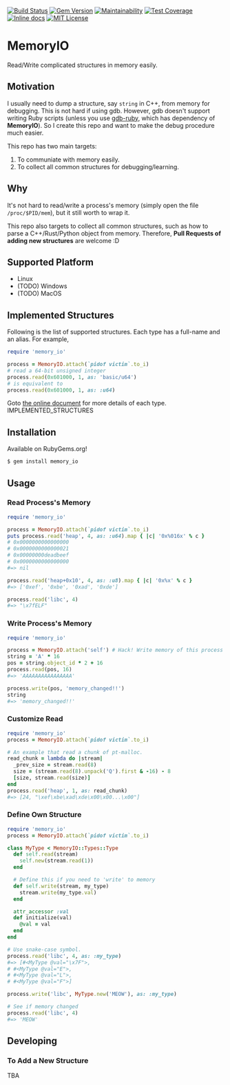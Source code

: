 [![Build Status](https://travis-ci.org/david942j/memory_io.svg?branch=master)](https://travis-ci.org/david942j/memory_io)
[![Gem Version](https://badge.fury.io/rb/memory_io.svg)](https://badge.fury.io/rb/memory_io)
[![Maintainability](https://api.codeclimate.com/v1/badges/dc8da34c5a8ab0095530/maintainability)](https://codeclimate.com/github/david942j/memory_io/maintainability)
[![Test Coverage](https://api.codeclimate.com/v1/badges/dc8da34c5a8ab0095530/test_coverage)](https://codeclimate.com/github/david942j/memory_io/test_coverage)
[![Inline docs](https://inch-ci.org/github/david942j/memory_io.svg?branch=master)](https://inch-ci.org/github/david942j/memory_io)
[![MIT License](https://img.shields.io/badge/license-MIT-blue.svg)](http://choosealicense.com/licenses/mit/)

# MemoryIO

Read/Write complicated structures in memory easily.

## Motivation

I usually need to dump a structure, say `string` in C++, from memory for debugging.
This is not hard if using gdb.
However, gdb doesn't support writing Ruby scripts
(unless you use [gdb-ruby](https://github.com/david942j/gdb-ruby), which has dependency of **MemoryIO**).
So I create this repo and want to make the debug procedure much easier.

This repo has two main targets:

1. To communiate with memory easily.
2. To collect all common structures for debugging/learning.

## Why

It's not hard to read/write a process's memory (simply open the file `/proc/$PID/mem`),
but it still worth to wrap it.

This repo also targets to collect all common structures, such as how to parse a C++/Rust/Python object from memory.
Therefore, **Pull Requests of adding new structures** are welcome :D

## Supported Platform

- Linux
- (TODO) Windows
- (TODO) MacOS

## Implemented Structures

Following is the list of supported structures.
Each type has a full-name and an alias. For example,

```ruby
require 'memory_io'

process = MemoryIO.attach(`pidof victim`.to_i)
# read a 64-bit unsigned integer
process.read(0x601000, 1, as: 'basic/u64')
# is equivalent to
process.read(0x601000, 1, as: :u64)
```

Goto [the online document](http://www.rubydoc.info/github/david942j/memory_io/master/MemoryIO/Types) for more details
of each type.
IMPLEMENTED_STRUCTURES

## Installation

Available on RubyGems.org!

```bash
$ gem install memory_io
```

## Usage

### Read Process's Memory
```ruby
require 'memory_io'

process = MemoryIO.attach(`pidof victim`.to_i)
puts process.read('heap', 4, as: :u64).map { |c| '0x%016x' % c }
# 0x0000000000000000
# 0x0000000000000021
# 0x00000000deadbeef
# 0x0000000000000000
#=> nil

process.read('heap+0x10', 4, as: :u8).map { |c| '0x%x' % c }
#=> ['0xef', '0xbe', '0xad', '0xde']

process.read('libc', 4)
#=> "\x7fELF"
```

### Write Process's Memory
```ruby
require 'memory_io'

process = MemoryIO.attach('self') # Hack! Write memory of this process directly!
string = 'A' * 16
pos = string.object_id * 2 + 16
process.read(pos, 16)
#=> 'AAAAAAAAAAAAAAAA'

process.write(pos, 'memory_changed!!')
string
#=> 'memory_changed!!'
```

### Customize Read
```ruby
require 'memory_io'
process = MemoryIO.attach(`pidof victim`.to_i)

# An example that read a chunk of pt-malloc.
read_chunk = lambda do |stream|
  _prev_size = stream.read(8)
  size = (stream.read(8).unpack('Q').first & -16) - 8
  [size, stream.read(size)]
end
process.read('heap', 1, as: read_chunk)
#=> [24, "\xef\xbe\xad\xde\x00\x00...\x00"]
```

### Define Own Structure
```ruby
require 'memory_io'
process = MemoryIO.attach(`pidof victim`.to_i)

class MyType < MemoryIO::Types::Type
  def self.read(stream)
    self.new(stream.read(1))
  end

  # Define this if you need to 'write' to memory
  def self.write(stream, my_type)
    stream.write(my_type.val)
  end

  attr_accessor :val
  def initialize(val)
    @val = val
  end
end

# Use snake-case symbol.
process.read('libc', 4, as: :my_type)
#=> [#<MyType @val="\x7F">,
# #<MyType @val="E">,
# #<MyType @val="L">,
# #<MyType @val="F">]

process.write('libc', MyType.new('MEOW'), as: :my_type)

# See if memory changed
process.read('libc', 4)
#=> 'MEOW'
```

## Developing

### To Add a New Structure

TBA
